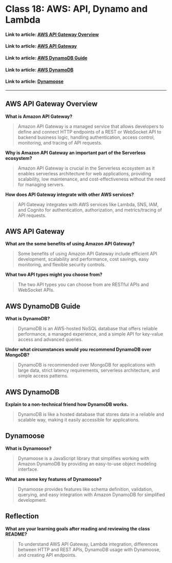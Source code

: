 # Class 18: AWS: API, Dynamo and Lambda

#### Link to article: [AWS API Gateway Overview](https://www.serverless.com/guides/amazon-api-gateway)

#### Link to article: [AWS API Gateway](https://aws.amazon.com/api-gateway/)

#### Link to article: [AWS DynamoDB Guide](https://www.dynamodbguide.com/what-is-dynamo-db/)

#### Link to article: [AWS DynamoDB](https://aws.amazon.com/dynamodb/)

#### Link to article: [Dynamoose](https://dynamoosejs.com/getting_started/Introduction)

***

## AWS API Gateway Overview

**What is Amazon API Gateway?**
> Amazon API Gateway is a managed service that allows developers to define and connect HTTP endpoints of a REST or WebSocket API to backend business logic, handling authentication, access control, monitoring, and tracing of API requests.

**Why is Amazon API Gateway an important part of the Serverless ecosystem?**
> Amazon API Gateway is crucial in the Serverless ecosystem as it enables serverless architecture for web applications, providing scalability, low maintenance, and cost-effectiveness without the need for managing servers.

**How does API Gateway integrate with other AWS services?**
> API Gateway integrates with AWS services like Lambda, SNS, IAM, and Cognito for authentication, authorization, and metrics/tracing of API requests.

## AWS API Gateway

**What are the some benefits of using Amazon API Gateway?**
> Some benefits of using Amazon API Gateway include efficient API development, scalability and performance, cost savings, easy monitoring, and flexible security controls.

**What two API types might you choose from?**
> The two API types you can choose from are RESTful APIs and WebSocket APIs.

## AWS DynamoDB Guide

**What is DynamoDB?**
> DynamoDB is an AWS-hosted NoSQL database that offers reliable performance, a managed experience, and a simple API for key-value access and advanced queries.

**Under what circumstances would you recommend DynamoDB over MongoDB?**
> DynamoDB is recommended over MongoDB for applications with large data, strict latency requirements, serverless architecture, and simple access patterns.

## AWS DynamoDB

**Explain to a non-technical friend how DynamoDB works.**
> DynamoDB is like a hosted database that stores data in a reliable and scalable way, making it easily accessible for applications.


## Dynamoose

**What is Dynamoose?**
> Dynamoose is a JavaScript library that simplifies working with Amazon DynamoDB by providing an easy-to-use object modeling interface.

**What are some key features of Dynamoose?**
> Dynamoose provides features like schema definition, validation, querying, and easy integration with Amazon DynamoDB for simplified development.


## Reflection

**What are your learning goals after reading and reviewing the class README?**
> To understand AWS API Gateway, Lambda integration, differences between HTTP and REST APIs, DynamoDB usage with Dynamoose, and creating API endpoints.